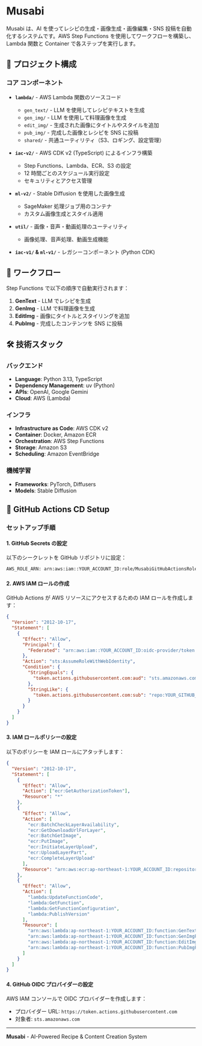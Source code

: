# Musabi

Musabi は、AI を使ってレシピの生成・画像生成・画像編集・SNS 投稿を自動化するシステムです。AWS Step Functions を使用してワークフローを構築し、Lambda 関数と Container で各ステップを実行します。

## 📁 プロジェクト構成

### コア コンポーネント

- **`lambda/`** - AWS Lambda 関数のソースコード

  - `gen_text/` - LLM を使用してレシピテキストを生成
  - `gen_img/` - LLM を使用して料理画像を生成
  - `edit_img/` - 生成された画像にタイトルやスタイルを追加
  - `pub_img/` - 完成した画像とレシピを SNS に投稿
  - `shared/` - 共通ユーティリティ（S3、ロギング、設定管理）

- **`iac-v2/`** - AWS CDK v2 (TypeScript) によるインフラ構築

  - Step Functions、Lambda、ECR、S3 の設定
  - 12 時間ごとのスケジュール実行設定
  - セキュリティとアクセス管理

- **`ml-v2/`** - Stable Diffusion を使用した画像生成

  - SageMaker 処理ジョブ用のコンテナ
  - カスタム画像生成とスタイル適用

- **`util/`** - 画像・音声・動画処理のユーティリティ

  - 画像処理、音声処理、動画生成機能

- **`iac-v1/` & `ml-v1/`** - レガシーコンポーネント (Python CDK)

## 🔄 ワークフロー

Step Functions で以下の順序で自動実行されます：

1. **GenText** - LLM でレシピを生成
2. **GenImg** - LLM で料理画像を生成
3. **EditImg** - 画像にタイトルとスタイリングを追加
4. **PubImg** - 完成したコンテンツを SNS に投稿

## 🛠️ 技術スタック

### バックエンド

- **Language**: Python 3.13, TypeScript
- **Dependency Management**: uv (Python)
- **APIs**: OpenAI, Google Gemini
- **Cloud**: AWS (Lambda)

### インフラ

- **Infrastructure as Code**: AWS CDK v2
- **Container**: Docker, Amazon ECR
- **Orchestration**: AWS Step Functions
- **Storage**: Amazon S3
- **Scheduling**: Amazon EventBridge

### 機械学習

- **Frameworks**: PyTorch, Diffusers
- **Models**: Stable Diffusion

## 🚀 GitHub Actions CD Setup

### セットアップ手順

#### 1. GitHub Secrets の設定

以下のシークレットを GitHub リポジトリに設定：

```txt
AWS_ROLE_ARN: arn:aws:iam::YOUR_ACCOUNT_ID:role/MusabiGitHubActionsRole
```

#### 2. AWS IAM ロールの作成

GitHub Actions が AWS リソースにアクセスするための IAM ロールを作成します：

```json
{
  "Version": "2012-10-17",
  "Statement": [
    {
      "Effect": "Allow",
      "Principal": {
        "Federated": "arn:aws:iam::YOUR_ACCOUNT_ID:oidc-provider/token.actions.githubusercontent.com"
      },
      "Action": "sts:AssumeRoleWithWebIdentity",
      "Condition": {
        "StringEquals": {
          "token.actions.githubusercontent.com:aud": "sts.amazonaws.com"
        },
        "StringLike": {
          "token.actions.githubusercontent.com:sub": "repo:YOUR_GITHUB_USERNAME/musabi:ref:refs/heads/main"
        }
      }
    }
  ]
}
```

#### 3. IAM ロールポリシーの設定

以下のポリシーを IAM ロールにアタッチします：

```json
{
  "Version": "2012-10-17",
  "Statement": [
    {
      "Effect": "Allow",
      "Action": ["ecr:GetAuthorizationToken"],
      "Resource": "*"
    },
    {
      "Effect": "Allow",
      "Action": [
        "ecr:BatchCheckLayerAvailability",
        "ecr:GetDownloadUrlForLayer",
        "ecr:BatchGetImage",
        "ecr:PutImage",
        "ecr:InitiateLayerUpload",
        "ecr:UploadLayerPart",
        "ecr:CompleteLayerUpload"
      ],
      "Resource": "arn:aws:ecr:ap-northeast-1:YOUR_ACCOUNT_ID:repository/musabi-*"
    },
    {
      "Effect": "Allow",
      "Action": [
        "lambda:UpdateFunctionCode",
        "lambda:GetFunction",
        "lambda:GetFunctionConfiguration",
        "lambda:PublishVersion"
      ],
      "Resource": [
        "arn:aws:lambda:ap-northeast-1:YOUR_ACCOUNT_ID:function:GenTextFunction",
        "arn:aws:lambda:ap-northeast-1:YOUR_ACCOUNT_ID:function:GenImgFunction",
        "arn:aws:lambda:ap-northeast-1:YOUR_ACCOUNT_ID:function:EditImgFunction",
        "arn:aws:lambda:ap-northeast-1:YOUR_ACCOUNT_ID:function:PubImgFunction"
      ]
    }
  ]
}
```

#### 4. GitHub OIDC プロバイダーの設定

AWS IAM コンソールで OIDC プロバイダーを作成します：

- プロバイダー URL: `https://token.actions.githubusercontent.com`
- 対象者: `sts.amazonaws.com`

---

**Musabi** - AI-Powered Recipe & Content Creation System
